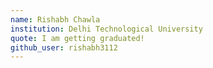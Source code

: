 ```yaml
---
name: Rishabh Chawla
institution: Delhi Technological University
quote: I am getting graduated!
github_user: rishabh3112
---
```

